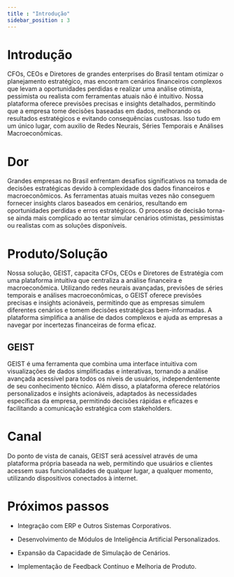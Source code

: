 ```yaml
---
title : "Introdução"
sidebar_position : 3 
---
```


# Introdução

CFOs, CEOs e Diretores de grandes enterprises do Brasil tentam otimizar o planejamento estratégico, mas encontram cenários financeiros complexos que levam a oportunidades perdidas e realizar uma análise otimista, pessimista ou realista com ferramentas atuais não é intuitivo. Nossa plataforma oferece previsões precisas e insights detalhados, permitindo que a empresa tome decisões baseadas em dados, melhorando os resultados estratégicos e evitando consequências custosas. Isso tudo em um único lugar, com auxilio de Redes Neurais, Séries Temporais e Análises Macroeconômicas.

# Dor 

Grandes empresas no Brasil enfrentam desafios significativos na tomada de decisões estratégicas devido à complexidade dos dados financeiros e macroeconômicos. As ferramentas atuais muitas vezes não conseguem fornecer insights claros baseados em cenários, resultando em oportunidades perdidas e erros estratégicos. O processo de decisão torna-se ainda mais complicado ao tentar simular cenários otimistas, pessimistas ou realistas com as soluções disponíveis.

# Produto/Solução

Nossa solução, GEIST, capacita CFOs, CEOs e Diretores de Estratégia com uma plataforma intuitiva que centraliza a análise financeira e macroeconômica. Utilizando redes neurais avançadas, previsões de séries temporais e análises macroeconômicas, o GEIST oferece previsões precisas e insights acionáveis, permitindo que as empresas simulem diferentes cenários e tomem decisões estratégicas bem-informadas. A plataforma simplifica a análise de dados complexos e ajuda as empresas a navegar por incertezas financeiras de forma eficaz.

## GEIST

GEIST é uma ferramenta que combina uma interface intuitiva com visualizações de dados simplificadas e interativas, tornando a análise avançada acessível para todos os níveis de usuários, independentemente de seu conhecimento técnico. Além disso, a plataforma oferece relatórios personalizados e insights acionáveis, adaptados às necessidades específicas da empresa, permitindo decisões rápidas e eficazes e facilitando a comunicação estratégica com stakeholders.

# Canal

Do ponto de vista de canais, GEIST será acessível através de uma plataforma própria baseada na web, permitindo que usuários e clientes acessem suas funcionalidades de qualquer lugar, a qualquer momento, utilizando dispositivos conectados à internet.

# Próximos passos

- Integração com ERP e Outros Sistemas Corporativos.

- Desenvolvimento de Módulos de Inteligência Artificial Personalizados.

- Expansão da Capacidade de Simulação de Cenários.

- Implementação de Feedback Contínuo e Melhoria de Produto.